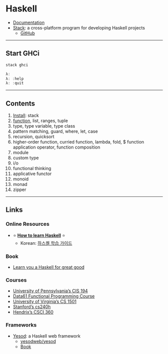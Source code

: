 # Haskell

- [Documentation](https://www.haskell.org/documentation/)
- [Stack](https://docs.haskellstack.org/en/stable/README/): a cross-platform program for developing Haskell projects
  - [GitHub](https://github.com/commercialhaskell/stack/)

---

## Start GHCi

```haskell
stack ghci

λ:
λ: :help
λ: :quit
```

---

## Contents

1. [Install](install.md): stack
1. [function](docs/function.md), list, ranges, tuple
1. type, type variable, type class
1. pattern matching, guard, where, let, case
1. recursion, quicksort
1. higher-order function, curried function, lambda, fold, $ function application operator, function composition
1. module
1. custom type
1. i/o
1. functional thinking
1. applicative functor
1. monoid
1. monad
1. zipper

---

## Links

### Online Resources

- ⭐ **[How to learn Haskell](https://github.com/bitemyapp/learnhaskell)** ⭐
  - Korean: [하스켈 학습 가이드](https://github.com/bitemyapp/learnhaskell/blob/master/guide-ko.md)

### Book

- [Learn you a Haskell for great good](http://learnyouahaskell.com/chapters)

### Courses

- [University of Pennsylvania’s CIS 194](https://www.seas.upenn.edu/~cis194/fall16/)
- [Data61 Functional Programming Course](https://github.com/system-f/fp-course)
- [University of Virginia’s CS 1501](http://shuklan.com/haskell/)
- [Stanford’s cs240h](http://www.scs.stanford.edu/14sp-cs240h/)
- [Hendrix’s CSCI 360](http://ozark.hendrix.edu/~yorgey/360/f16/)

### Frameworks

- [Yesod](https://www.yesodweb.com/): a Haskell web framework
  - [yesodweb/yesod](https://github.com/yesodweb/yesod)
  - [Book](https://www.yesodweb.com/book)
